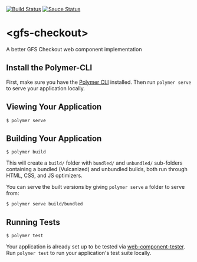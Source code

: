 [![Build Status](https://travis-ci.org/TheMagoo73/codepen-embed.svg?branch=master)](https://travis-ci.org/TheMagoo73/codepen-embed)
[![Sauce Status](https://saucelabs.com/buildstatus/TheMagoo73)](https://saucelabs.com/beta/builds/d30108eaae5941acbaf37d8478564b1b)

# \<gfs-checkout\>

A better GFS Checkout web component implementation

## Install the Polymer-CLI

First, make sure you have the [Polymer CLI](https://www.npmjs.com/package/polymer-cli) installed. Then run `polymer serve` to serve your application locally.

## Viewing Your Application

```
$ polymer serve
```

## Building Your Application

```
$ polymer build
```

This will create a `build/` folder with `bundled/` and `unbundled/` sub-folders
containing a bundled (Vulcanized) and unbundled builds, both run through HTML,
CSS, and JS optimizers.

You can serve the built versions by giving `polymer serve` a folder to serve
from:

```
$ polymer serve build/bundled
```

## Running Tests

```
$ polymer test
```

Your application is already set up to be tested via [web-component-tester](https://github.com/Polymer/web-component-tester). Run `polymer test` to run your application's test suite locally.
